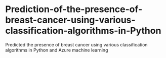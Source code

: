# Prediction-of-the-presence-of-breast-cancer-using-various-classification-algorithms-in-Python
Predicted the presence of breast cancer using various classification algorithms in Python and Azure machine learning
